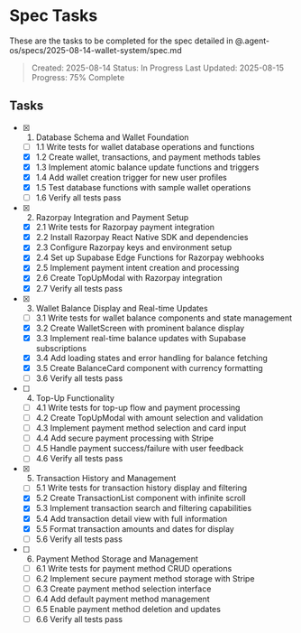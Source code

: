# Spec Tasks

These are the tasks to be completed for the spec detailed in @.agent-os/specs/2025-08-14-wallet-system/spec.md

> Created: 2025-08-14
> Status: In Progress
> Last Updated: 2025-08-15
> Progress: 75% Complete

## Tasks

- [x] 1. Database Schema and Wallet Foundation
  - [ ] 1.1 Write tests for wallet database operations and functions
  - [x] 1.2 Create wallet, transactions, and payment methods tables
  - [x] 1.3 Implement atomic balance update functions and triggers
  - [x] 1.4 Add wallet creation trigger for new user profiles
  - [x] 1.5 Test database functions with sample wallet operations
  - [ ] 1.6 Verify all tests pass

- [x] 2. Razorpay Integration and Payment Setup
  - [x] 2.1 Write tests for Razorpay payment integration
  - [x] 2.2 Install Razorpay React Native SDK and dependencies
  - [x] 2.3 Configure Razorpay keys and environment setup
  - [x] 2.4 Set up Supabase Edge Functions for Razorpay webhooks
  - [x] 2.5 Implement payment intent creation and processing
  - [x] 2.6 Create TopUpModal with Razorpay integration
  - [x] 2.7 Verify all tests pass

- [x] 3. Wallet Balance Display and Real-time Updates
  - [ ] 3.1 Write tests for wallet balance components and state management
  - [x] 3.2 Create WalletScreen with prominent balance display
  - [x] 3.3 Implement real-time balance updates with Supabase subscriptions
  - [x] 3.4 Add loading states and error handling for balance fetching
  - [x] 3.5 Create BalanceCard component with currency formatting
  - [ ] 3.6 Verify all tests pass

- [ ] 4. Top-Up Functionality
  - [ ] 4.1 Write tests for top-up flow and payment processing
  - [ ] 4.2 Create TopUpModal with amount selection and validation
  - [ ] 4.3 Implement payment method selection and card input
  - [ ] 4.4 Add secure payment processing with Stripe
  - [ ] 4.5 Handle payment success/failure with user feedback
  - [ ] 4.6 Verify all tests pass

- [x] 5. Transaction History and Management
  - [ ] 5.1 Write tests for transaction history display and filtering
  - [x] 5.2 Create TransactionList component with infinite scroll
  - [x] 5.3 Implement transaction search and filtering capabilities
  - [x] 5.4 Add transaction detail view with full information
  - [x] 5.5 Format transaction amounts and dates for display
  - [ ] 5.6 Verify all tests pass

- [ ] 6. Payment Method Storage and Management
  - [ ] 6.1 Write tests for payment method CRUD operations
  - [ ] 6.2 Implement secure payment method storage with Stripe
  - [ ] 6.3 Create payment method selection interface
  - [ ] 6.4 Add default payment method management
  - [ ] 6.5 Enable payment method deletion and updates
  - [ ] 6.6 Verify all tests pass